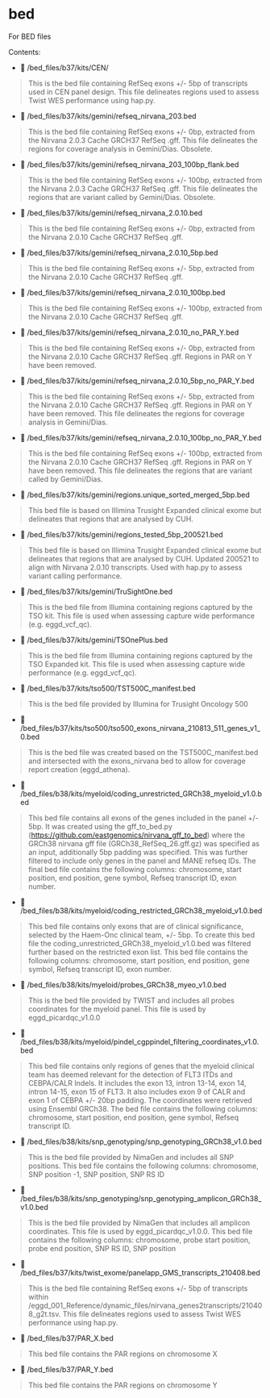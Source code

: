 # bed

For BED files

Contents:

* :sleeping_bed: /bed_files/b37/kits/CEN/
> This is the bed file containing RefSeq exons +/- 5bp of transcripts used in CEN panel design. This file delineates regions used to assess Twist WES performance using hap.py.

* :sleeping_bed: /bed_files/b37/kits/gemini/refseq_nirvana_203.bed
> This is the bed file containing RefSeq exons +/- 0bp, extracted from the Nirvana 2.0.3 Cache GRCH37 RefSeq .gff. This file delineates the regions for coverage analysis in Gemini/Dias. Obsolete.
* :sleeping_bed: /bed_files/b37/kits/gemini/refseq_nirvana_203_100bp_flank.bed
> This is the bed file containing RefSeq exons +/- 100bp, extracted from the Nirvana 2.0.3 Cache GRCH37 RefSeq .gff. This file delineates the regions that are variant called by Gemini/Dias. Obsolete.

* :sleeping_bed: /bed_files/b37/kits/gemini/refseq_nirvana_2.0.10.bed
> This is the bed file containing RefSeq exons +/- 0bp, extracted from the Nirvana 2.0.10 Cache GRCH37 RefSeq .gff.
* :sleeping_bed: /bed_files/b37/kits/gemini/refseq_nirvana_2.0.10_5bp.bed
> This is the bed file containing RefSeq exons +/- 5bp, extracted from the Nirvana 2.0.10 Cache GRCH37 RefSeq .gff.
* :sleeping_bed: /bed_files/b37/kits/gemini/refseq_nirvana_2.0.10_100bp.bed
> This is the bed file containing RefSeq exons +/- 100bp, extracted from the Nirvana 2.0.10 Cache GRCH37 RefSeq .gff.

* :sleeping_bed: /bed_files/b37/kits/gemini/refseq_nirvana_2.0.10_no_PAR_Y.bed
> This is the bed file containing RefSeq exons +/- 0bp, extracted from the Nirvana 2.0.10 Cache GRCH37 RefSeq .gff. Regions in PAR on Y have been removed.
* :sleeping_bed: /bed_files/b37/kits/gemini/refseq_nirvana_2.0.10_5bp_no_PAR_Y.bed
> This is the bed file containing RefSeq exons +/- 5bp, extracted from the Nirvana 2.0.10 Cache GRCH37 RefSeq .gff. Regions in PAR on Y have been removed. This file delineates the regions for coverage analysis in Gemini/Dias.
* :sleeping_bed: /bed_files/b37/kits/gemini/refseq_nirvana_2.0.10_100bp_no_PAR_Y.bed
> This is the bed file containing RefSeq exons +/- 100bp, extracted from the Nirvana 2.0.10 Cache GRCH37 RefSeq .gff. Regions in PAR on Y have been removed. This file delineates the regions that are variant called by Gemini/Dias.

* :sleeping_bed: /bed_files/b37/kits/gemini/regions.unique_sorted_merged_5bp.bed
> This bed file is based on Illimina Trusight Expanded clinical exome but delineates that regions that are analysed by CUH.
* :sleeping_bed: /bed_files/b37/kits/gemini/regions_tested_5bp_200521.bed
> This bed file is based on Illimina Trusight Expanded clinical exome but delineates that regions that are analysed by CUH. Updated 200521 to align with Nirvana 2.0.10 transcripts. Used with hap.py to assess variant calling performance.

* :sleeping_bed: /bed_files/b37/kits/gemini/TruSightOne.bed
> This is the bed file from Illumina containing regions captured by the TSO kit. This file is used when assessing capture wide performance (e.g. eggd_vcf_qc).
* :sleeping_bed: /bed_files/b37/kits/gemini/TSOnePlus.bed
> This is the bed file from Illumina containing regions captured by the TSO Expanded kit. This file is used when assessing capture wide performance (e.g. eggd_vcf_qc).

* :sleeping_bed: /bed_files/b37/kits/tso500/TST500C_manifest.bed
> This is the bed file provided by Illumina for Trusight Oncology 500
* :sleeping_bed: /bed_files/b37/kits/tso500/tso500_exons_nirvana_210813_511_genes_v1_0.bed
> This is the bed file was created based on the TST500C_manifest.bed and intersected with the exons_nirvana bed to allow for coverage report creation (eggd_athena).

* :sleeping_bed: /bed_files/b38/kits/myeloid/coding_unrestricted_GRCh38_myeloid_v1.0.bed
> This bed file contains all exons of the genes included in the panel +/- 5bp. It was created using the gff_to_bed.py (https://github.com/eastgenomics/nirvana_gff_to_bed) where the GRCh38 nirvana gff file (GRCh38_RefSeq_26.gff.gz) was specified as an input, additionally 5bp padding was specified. This was further filtered to include only genes in the panel and MANE refseq IDs. The final bed file contains the following columns: chromosome, start position, end position, gene symbol, Refseq transcript ID, exon number. 
* :sleeping_bed: /bed_files/b38/kits/myeloid/coding_restricted_GRCh38_myeloid_v1.0.bed
> This bed file contains only exons that are of clinical significance, selected by the Haem-Onc clinical team, +/- 5bp. To create this bed file the coding_unrestricted_GRCh38_myeloid_v1.0.bed was filtered further based on the restricted exon list. This bed file contains the following columns: chromosome, start position, end position, gene symbol, Refseq transcript ID, exon number.
* :sleeping_bed: /bed_files/b38/kits/myeloid/probes_GRCh38_myeo_v1.0.bed
> This is the bed file provided by TWIST and includes all probes coordinates for the myeloid panel. This file is used by eggd_picardqc_v1.0.0 
* :sleeping_bed: /bed_files/b38/kits/myeloid/pindel_cgppindel_filtering_coordinates_v1.0.bed
> This bed file contains only regions of genes that the myeloid clinical team has deemed relevant for the detection of FLT3 ITDs and CEBPA/CALR Indels. It includes the  exon 13, intron 13-14, exon 14, intron 14-15, exon 15 of FLT3. It also includes exon 9 of CALR and exon 1 of CEBPA +/- 20bp padding. The coordinates were retrieved using Ensembl GRCh38.  The bed file contains the following columns: chromosome, start position, end position, gene symbol, Refseq transcript ID. 


* :sleeping_bed: /bed_files/b38/kits/snp_genotyping/snp_genotyping_GRCh38_v1.0.bed
> This is the bed file provided by NimaGen and includes all SNP positions. This bed file contains the following columns: chromosome, SNP position -1, SNP position, SNP RS ID
* :sleeping_bed: /bed_files/b38/kits/snp_genotyping/snp_genotyping_amplicon_GRCh38_v1.0.bed
> This is the bed file provided by NimaGen that includes all amplicon coordinates. This file is used by eggd_picardqc_v1.0.0. This bed file contains the following columns: chromosome, probe start position, probe end position, SNP RS ID, SNP position

* :sleeping_bed: /bed_files/b37/kits/twist_exome/panelapp_GMS_transcripts_210408.bed
> This is the bed file containing RefSeq exons +/- 5bp of transcripts within /eggd_001_Reference/dynamic_files/nirvana_genes2transcripts/210408_g2t.tsv. This file delineates regions used to assess Twist WES performance using hap.py.

* :sleeping_bed: /bed_files/b37/PAR_X.bed
> This bed file contains the PAR regions on chromosome X
* :sleeping_bed: /bed_files/b37/PAR_Y.bed
> This bed file contains the PAR regions on chromosome Y
